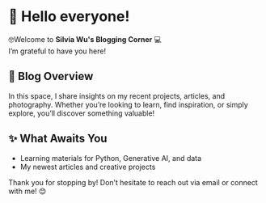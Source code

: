 # 🔔 Hello everyone!

🤓Welcome to **Silvia Wu's Blogging Corner** 💻  
I’m grateful to have you here! 

## 🎡 Blog Overview 
In this space, I share insights on my recent projects, articles, and photography. 
Whether you’re looking to learn, find inspiration, or simply explore, you’ll discover something valuable!

## ✨ What Awaits You 
- Learning materials for Python, Generative AI, and data
- My newest articles and creative projects

Thank you for stopping by! Don’t hesitate to reach out via email or connect with me! 😊

